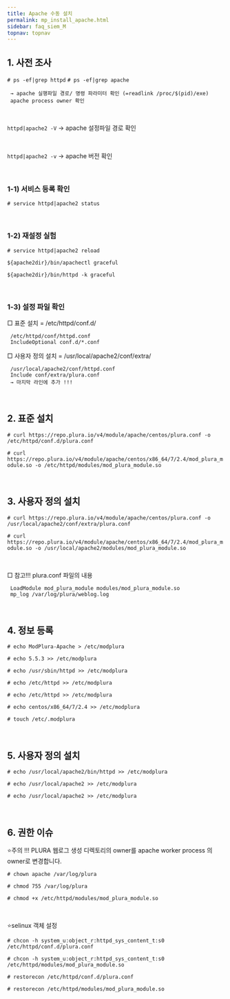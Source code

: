 ```yaml
---
title: Apache 수동 설치
permalink: mp_install_apache.html
sidebar: faq_siem_M
topnav: topnav
---
```


## 1. 사전 조사

`# ps -ef|grep httpd`
`# ps -ef|grep apache`

     → apache 실행파일 경로/ 명령 파라미터 확인 (=readlink /proc/$(pid)/exe)
     apache process owner 확인

<br />

`httpd|apache2 -V`
     → apache 설정파일 경로 확인

<br />

`httpd|apache2 -v`
     → apache 버전 확인

<br />

### 1-1) 서비스 등록 확인

`# service httpd|apache2 status`

<br />

### 1-2) 재설정 실험

`# service httpd|apache2 reload`

`${apache2dir}/bin/apachectl graceful`

`${apache2dir}/bin/httpd -k graceful`

<br />

### 1-3) 설정 파일 확인

□ 표준 설치 = /etc/httpd/conf.d/

     /etc/httpd/conf/httpd.conf
     IncludeOptional conf.d/*.conf

□ 사용자 정의 설치 = /usr/local/apache2/conf/extra/

     /usr/local/apache2/conf/httpd.conf
     Include conf/extra/plura.conf
     → 마지막 라인에 추가 !!!

<br />

## 2. 표준 설치

`# curl https://repo.plura.io/v4/module/apache/centos/plura.conf -o /etc/httpd/conf.d/plura.conf`

`# curl https://repo.plura.io/v4/module/apache/centos/x86_64/7/2.4/mod_plura_module.so -o /etc/httpd/modules/mod_plura_module.so`

<br />

## 3. 사용자 정의 설치

`# curl https://repo.plura.io/v4/module/apache/centos/plura.conf -o /usr/local/apache2/conf/extra/plura.conf`

`# curl https://repo.plura.io/v4/module/apache/centos/x86_64/7/2.4/mod_plura_module.so -o /usr/local/apache2/modules/mod_plura_module.so`

<br />

□ 참고!!! plura.conf 파일의 내용

     LoadModule mod_plura_module modules/mod_plura_module.so
     mp_log /var/log/plura/weblog.log

<br />

## 4. 정보 등록

`# echo ModPlura-Apache > /etc/modplura`

`# echo 5.5.3 >> /etc/modplura`

`# echo /usr/sbin/httpd >> /etc/modplura`

`# echo /etc/httpd >> /etc/modplura`

`# echo /etc/httpd >> /etc/modplura`

`# echo centos/x86_64/7/2.4 >> /etc/modplura`

`# touch /etc/.modplura`

<br />

## 5. 사용자 정의 설치

`# echo /usr/local/apache2/bin/httpd >> /etc/modplura`

`# echo /usr/local/apache2 >> /etc/modplura`

`# echo /usr/local/apache2 >> /etc/modplura`

<br />

## 6. 권한 이슈

⭐주의 !!! PLURA 웹로그 생성 디렉토리의 owner를 apache worker process 의 owner로 변경합니다.

`# chown apache /var/log/plura`

`# chmod 755 /var/log/plura`

`# chmod +x /etc/httpd/modules/mod_plura_module.so`

<br />

⭐selinux 객체 설정

`# chcon -h system_u:object_r:httpd_sys_content_t:s0 /etc/httpd/conf.d/plura.conf`

`# chcon -h system_u:object_r:httpd_sys_content_t:s0 /etc/httpd/modules/mod_plura_module.so`

`# restorecon /etc/httpd/conf.d/plura.conf`

`# restorecon /etc/httpd/modules/mod_plura_module.so`